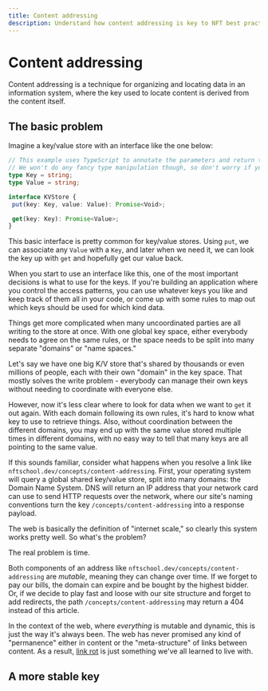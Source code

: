 ```yaml
---
title: Content addressing
description: Understand how content addressing is key to NFT best practices in this developer-focused guide.
---
```

 # Content addressing

 Content addressing is a technique for organizing and locating data in an information system, where the key used to locate content is derived from the content itself.

 ## The basic problem

 Imagine a key/value store with an interface like the one below:

 ```typescript
// This example uses TypeScript to annotate the parameters and return types of our methods. 
// We won't do any fancy type manipulation though, so don't worry if you're not into TypeScript.
type Key = string;
type Value = string;

interface KVStore {
  put(key: Key, value: Value): Promise<Void>;

  get(key: Key): Promise<Value>;
}
 ```

This basic interface is pretty common for key/value stores. Using `put`, we can associate any `Value` with a `Key`, and later when we need it, we can look the key up with `get` and hopefully get our value back.

When you start to use an interface like this, one of the most important decisions is what to use for the keys. If you're building an application where you control the access patterns, you can use whatever keys you like and keep track of them all in your code, or come up with some rules to map out which keys should be used for which kind data.

Things get more complicated when many uncoordinated parties are all writing to the store at once. With one global key space, either everybody needs to agree on the same rules, or the space needs to be split into many separate "domains" or "name spaces." 

Let's say we have one big K/V store that's shared by thousands or even millions of people, each with their own "domain" in the key space. That mostly solves the write problem - everybody can manage their own keys without needing to coordinate with everyone else.

However, now it's less clear where to look for data when we want to `get` it out again. With each domain following its own rules, it's hard to know what key to use to retrieve things. Also, without coordination between the different domains, you may end up with the same value stored multiple times in different domains, with no easy way to tell that many keys are all pointing to the same value.

If this sounds familiar, consider what happens when you resolve a link like `nftschool.dev/concepts/content-addressing`. First, your operating system will query a global shared key/value store, split into many domains: the Domain Name System. DNS will return an IP address that your network card can use to send HTTP requests over the network, where our site's naming conventions turn the key `/concepts/content-addressing` into a response payload.

The web is basically the definition of "internet scale," so clearly this system works pretty well. So what's the problem?

The real problem is time.

Both components of an address like `nftschool.dev/concepts/content-addressing` are _mutable_, meaning they can change over time. If we forget to pay our bills, the domain can expire and be bought by the highest bidder. Or, if we decide to play fast and loose with our site structure and forget to add redirects, the path `/concepts/content-addressing` may return a 404 instead of this article.

In the context of the web, where _everything_ is mutable and dynamic, this is just the way it's always been. The web has never promised any kind of "permanence" either in content or the "meta-structure" of links between content. As a result, [link rot](https://www.cjr.org/analysis/linkrot-content-drift-new-york-times.php) is just something we've all learned to live with.

## A more stable key


